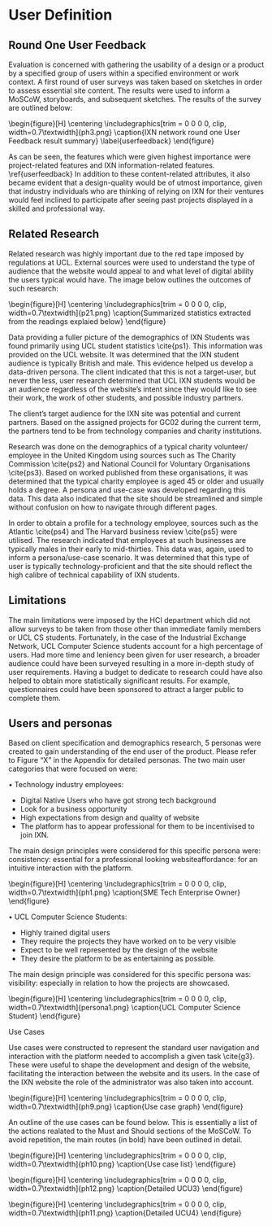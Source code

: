 # User Definition

## Round One User Feedback
Evaluation is concerned with gathering the usability of a design or a product by a specified group of users within a specified environment or work context. A first round of user surveys was taken based on sketches in order to assess essential site content. The results were used to inform a MoSCoW, storyboards, and subsequent sketches. The results of the survey are outlined below:

\begin{figure}[H]
      \centering
      \includegraphics[trim = 0 0 0 0, clip, width=0.7\textwidth]{ph3.png}
      \caption{IXN network round one User Feedback result summary}
\label{userfeedback}
 \end{figure}

As can be seen, the features which were given highest importance were project-related features and IXN information-related features. \ref{userfeedback} In addition to these content-related attributes, it also became evident that a design-quality would be of utmost importance, given that industry individuals who are thinking of relying on IXN for their ventures would feel inclined to participate after seeing past projects displayed in a skilled and professional way. 

## Related Research

Related research was highly important due to the red tape imposed by regulations at UCL. External sources were used to understand the type of audience that the website would appeal to and what level of digital ability the users typical would have. The image below outlines the outcomes of such research:

\begin{figure}[H]
      \centering
      \includegraphics[trim = 0 0 0 0, clip, width=0.7\textwidth]{p21.png}
      \caption{Summarized statistics extracted from the readings explaied below}
 \end{figure}

Data providing a fuller picture of the demographics of IXN Students was found primarily using UCL student statistics \cite{ps1}. This information was provided on the UCL website. It was determined that the IXN student audience is typically British and male. This evidence helped us develop a data-driven persona. The client indicated that this is not a target-user, but never the less, user research determined that UCL IXN students would be an audience regardless of the website’s intent since they would like to see their work, the work of other students, and possible industry partners.

The client’s target audience for the IXN site was potential and current partners. Based on the assigned projects for GC02 during the current term, the partners tend to be from technology companies and charity institutions.

Research was done on the demographics of a typical charity volunteer/ employee in the United Kingdom using sources such as The Charity Commission \cite{ps2} and National Council for Voluntary Organisations \cite{ps3}. Based on worked published from these organisations, it was determined that the typical charity employee is aged 45 or older and usually holds a degree. A persona and use-case was developed regarding this data. This data also indicated that the site should be streamlined and simple without confusion on how to navigate through different pages.

In order to obtain a profile for a technology employee, sources such as the Atlantic \cite{ps4} and The Harvard business review \cite{ps5} were utilised. The research indicated that employees at such businesses are typically males in their early to mid-thirties. This data was, again, used to inform a persona/use-case scenario. It was determined that this type of user is typically technology-proficient and that the site should reflect the high calibre of technical capability of IXN students.

## Limitations

The main limitations were imposed by the HCI department which did not allow surveys to be taken from those other than immediate family members or UCL CS students. Fortunately, in the case of the Industrial Exchange Network, UCL Computer Science students account for a high percentage of users.  Had more time and leniency been given for user research, a broader audience could have been surveyed resulting in a more in-depth study of user requirements. Having a budget to dedicate to research could have also helped to obtain more statistically significant results. For example, questionnaires could have been sponsored to attract a larger public to complete them.

## Users and personas

Based on client specification and demographics research, 5 personas were created to gain understanding of the end user of the product. Please refer to Figure “X” in the Appendix for detailed personas. The two main user categories that were focused on were: ​

• Technology industry employees: ​
-    Digital Native Users who have got strong tech background​
-    Look for a business opportunity​
-    High expectations from design and quality of website​
-    The platform has to appear professional for them to be incentivised to join IXN​.

The main design principles were considered for this specific persona were: ​
consistency: essential for a professional looking website​
affordance: for an intuitive interaction with the platform. ​

\begin{figure}[H]
      \centering
      \includegraphics[trim = 0 0 0 0, clip, width=0.7\textwidth]{ph1.png}
      \caption{SME Tech Enterprise Owner}
\end{figure}

• UCL Computer Science Students: ​
-    Highly trained digital users​
-    They require the projects they have worked on to be very visible​
-    Expect to be well represented by the design of the website​
-    They desire the platform to be as entertaining as possible. ​

The main design principle was considered for this specific persona was: ​
visibility: especially in relation to how the projects are showcased. ​

\begin{figure}[H]
      \centering
      \includegraphics[trim = 0 0 0 0, clip, width=0.7\textwidth]{persona1.png}
      \caption{UCL Computer Science Student}
\end{figure}

Use Cases

Use cases were constructed to represent the standard user navigation and interaction with the platform needed to accomplish a given task \cite{g3}. These were useful to shape the development and design of the website, facilitating the interaction between the website and its users. In the case of the IXN website the role of the administrator was also taken into account. 

\begin{figure}[H]
      \centering
      \includegraphics[trim = 0 0 0 0, clip, width=0.7\textwidth]{ph9.png}
      \caption{Use case graph}
\end{figure}

An outline of the use cases can be found below. This is essentially a list of the actions realated to the Must and Should sections of the MoSCoW.  To avoid repetition, the main routes (in bold) have been outlined in detail.

\begin{figure}[H]
      \centering
      \includegraphics[trim = 0 0 0 0, clip, width=0.7\textwidth]{ph10.png}
      \caption{Use case list}
 \end{figure}

\begin{figure}[H]
      \centering
      \includegraphics[trim = 0 0 0 0, clip, width=0.7\textwidth]{ph12.png}
      \caption{Detailed UCU3}
 \end{figure}

\begin{figure}[H]
      \centering
      \includegraphics[trim = 0 0 0 0, clip, width=0.7\textwidth]{ph11.png}
      \caption{Detailed UCU4}
 \end{figure}
